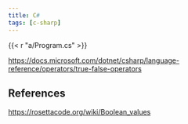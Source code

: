 ```yaml
---
title: C#
tags: [c-sharp]
---
```


{{< r "a/Program.cs" >}}

<https://docs.microsoft.com/dotnet/csharp/language-reference/operators/true-false-operators>

## References

<https://rosettacode.org/wiki/Boolean_values>
